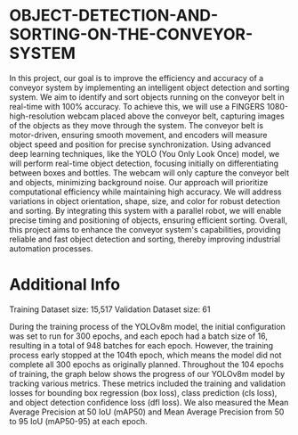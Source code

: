 # OBJECT-DETECTION-AND-SORTING-ON-THE-CONVEYOR-SYSTEM

In this project, our goal is to improve the efficiency and accuracy of a conveyor system by implementing an intelligent object detection and sorting system. We aim to identify and sort objects running on the conveyor belt in real-time with 100% accuracy.
To achieve this, we will use a FINGERS 1080-high-resolution webcam placed above the conveyor belt, capturing images of the objects as they move through the system. The conveyor belt is motor-driven, ensuring smooth movement, and encoders will measure object speed and position for precise synchronization.
Using advanced deep learning techniques, like the YOLO (You Only Look Once) model, we will perform real-time object detection, focusing initially on differentiating between boxes and bottles. The webcam will only capture the conveyor belt and objects, minimizing background noise.
Our approach will prioritize computational efficiency while maintaining high accuracy. We will address variations in object orientation, shape, size, and color for robust detection and sorting.
By integrating this system with a parallel robot, we will enable precise timing and positioning of objects, ensuring efficient sorting.
Overall, this project aims to enhance the conveyor system's capabilities, providing reliable and fast object detection and sorting, thereby improving industrial automation processes.

# Additional Info

Training Dataset size: 15,517 Validation Dataset size: 61

During the training process of the YOLOv8m model, the initial configuration was set to run for 300 epochs, and each epoch had a batch size of 16, resulting in a total of 948 batches for each epoch. However, the training process early stopped at the 104th epoch, which means the model did not complete all 300 epochs as originally planned.
Throughout the 104 epochs of training, the graph below shows the progress of our YOLOv8m model by tracking various metrics. These metrics included the training and validation losses for bounding box regression (box loss), class prediction (cls loss), and object detection confidence loss (dfl loss). We also measured the Mean Average Precision at 50 IoU (mAP50) and Mean Average Precision from 50 to 95 IoU (mAP50-95) at each epoch.

